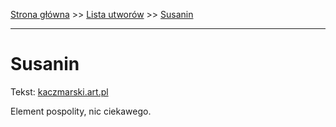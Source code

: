 [Strona główna](../index.md) >> [Lista utworów](../list.md) >> [Susanin](574.md)

---

# Susanin

Tekst: [kaczmarski.art.pl](https://www.kaczmarski.art.pl/tworczosc/wiersze/susanin/)

Element pospolity, nic ciekawego.